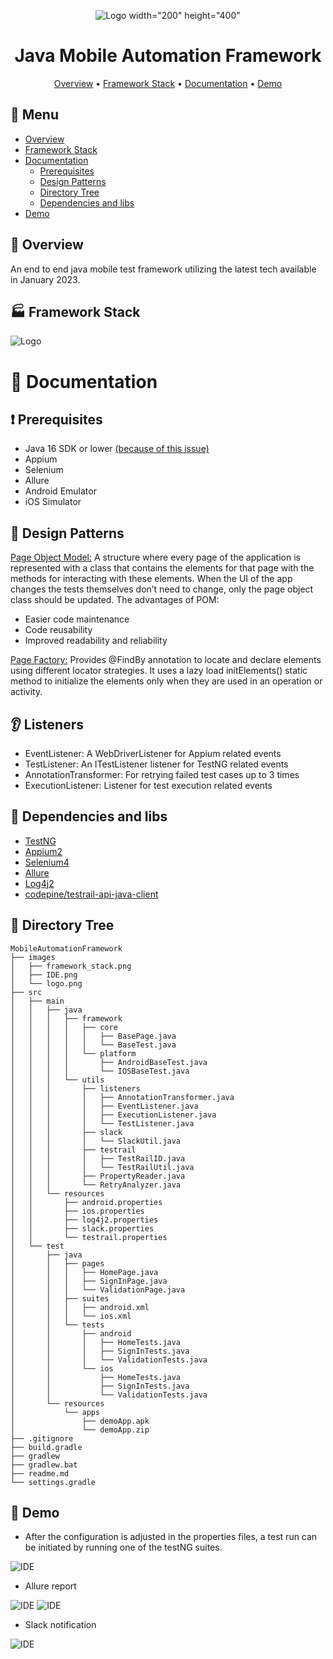 <div align="center">

![Logo width="200" height="400"](images/logo.png)

# Java Mobile Automation Framework

[//]: # (![Badge]&#40;https://img.shields.io/badge/badge-badge-brightgreen&#41;)

[//]: # (![Badge]&#40;https://img.shields.io/badge/badge-badge-brightgreen&#41;)

[//]: # (![Badge]&#40;https://img.shields.io/badge/badge-badge-brightgreen&#41;)

[Overview](#scroll-overview)
•
[Framework Stack](#factory-framework-stack)
•
[Documentation](#blue_book-documentation)
•
[Demo](#dvd-demo)
</div>

## :bookmark_tabs: Menu

- [Overview](#scroll-overview)
- [Framework Stack](#rice_scene-screenshot)
- [Documentation](#blue_book-documentation)
    - [Prerequisites](#exclamation-requirements)
    - [Design Patterns](#rice_scene-design-patterns)
    - [Directory Tree](#open_file_folder-directory-tree)
    - [Dependencies and libs](#heavy_check_mark-dependencies-and-libs)
- [Demo](#dvd-demo)

## :scroll: Overview

An end to end java mobile test framework utilizing the latest tech available in January 2023.

## :factory: Framework Stack

![Logo](images/framework_stack.png)

# :blue_book: Documentation

## :exclamation: Prerequisites

- Java 16 SDK or lower [(because of this issue)](https://github.com/appium/java-client/issues/1619)
- Appium
- Selenium
- Allure 
- Android Emulator
- iOS Simulator

## :rice_scene: Design Patterns

[Page Object Model:](https://www.selenium.dev/documentation/test_practices/encouraged/page_object_models/) A structure where every page of the 
application is represented with a class that contains the elements for that page with the methods 
for interacting with these elements. When the UI of the app changes the tests themselves don’t need to change,
only the page object class should be updated. The advantages of POM:
- Easier code maintenance
- Code reusability
- Improved readability and reliability

[Page Factory:](https://www.testim.io/blog/page-factory-in-selenium/) Provides @FindBy annotation to locate and declare elements using different locator strategies. 
It uses a lazy load initElements() static method to initialize the elements only when they are used in an operation 
or activity.

## :ear: Listeners

- EventListener: A WebDriverListener for Appium related events
- TestListener: An ITestListener listener for TestNG related events
- AnnotationTransformer: For retrying failed test cases up to 3 times
- ExecutionListener: Listener for test execution related events

## :floppy_disk: Dependencies and libs

- [TestNG](https://testng.org/doc/documentation-main.html)
- [Appium2](https://github.com/appium/appium)
- [Selenium4](https://github.com/SeleniumHQ/selenium)
- [Allure](https://docs.qameta.io/allure/)
- [Log4j2](https://logging.apache.org/log4j/2.x/)
- [codepine/testrail-api-java-client](https://github.com/codepine/testrail-api-java-client)

## :open_file_folder: Directory Tree

```
MobileAutomationFramework
├── images
│   ├── framework_stack.png
│   ├── IDE.png
│   └── logo.png
├── src
│   ├── main
│   │   ├── java
│   │   │   ├── framework
│   │   │   │   ├── core
│   │   │   │   │   ├── BasePage.java
│   │   │   │   │   └── BaseTest.java
│   │   │   │   └── platform
│   │   │   │       ├── AndroidBaseTest.java
│   │   │   │       └── IOSBaseTest.java
│   │   │   └── utils
│   │   │       ├── listeners
│   │   │       │   ├── AnnotationTransformer.java
│   │   │       │   ├── EventListener.java
│   │   │       │   ├── ExecutionListener.java
│   │   │       │   └── TestListener.java
│   │   │       ├── slack
│   │   │       │   └── SlackUtil.java
│   │   │       ├── testrail
│   │   │       │   ├── TestRailID.java
│   │   │       │   └── TestRailUtil.java
│   │   │       ├── PropertyReader.java
│   │   │       └── RetryAnalyzer.java
│   │   └── resources
│   │       ├── android.properties
│   │       ├── ios.properties
│   │       ├── log4j2.properties
│   │       ├── slack.properties
│   │       └── testrail.properties
│   └── test
│       ├── java
│       │   ├── pages
│       │   │   ├── HomePage.java
│       │   │   ├── SignInPage.java
│       │   │   └── ValidationPage.java
│       │   ├── suites
│       │   │   ├── android.xml
│       │   │   └── ios.xml
│       │   └── tests
│       │       ├── android
│       │       │   ├── HomeTests.java
│       │       │   ├── SignInTests.java
│       │       │   └── ValidationTests.java
│       │       └── ios
│       │           ├── HomeTests.java
│       │           ├── SignInTests.java
│       │           └── ValidationTests.java
│       └── resources
│           └── apps
│               ├── demoApp.apk
│               └── demoApp.zip
├── .gitignore
├── build.gradle
├── gradlew
├── gradlew.bat
├── readme.md
└── settings.gradle
```
## :dvd: Demo

- After the configuration is adjusted in the properties files, a test run can be initiated by running one of the testNG suites.

![IDE](images/test_run.gif)

- Allure report

![IDE](images/allure_1.png)
![IDE](images/allure_2.png)

- Slack notification
  
![IDE](images/slack.png)